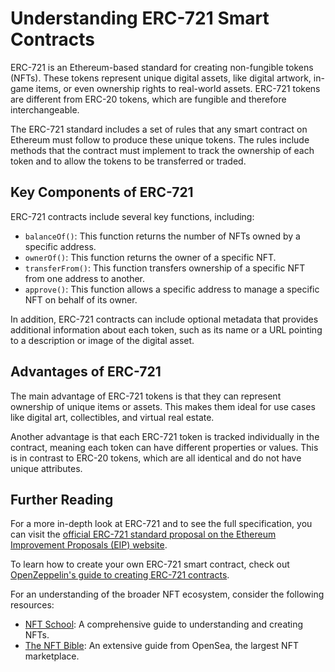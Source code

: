 # Understanding ERC-721 Smart Contracts

ERC-721 is an Ethereum-based standard for creating non-fungible tokens (NFTs). These tokens represent unique digital assets, like digital artwork, in-game items, or even ownership rights to real-world assets. ERC-721 tokens are different from ERC-20 tokens, which are fungible and therefore interchangeable.

The ERC-721 standard includes a set of rules that any smart contract on Ethereum must follow to produce these unique tokens. The rules include methods that the contract must implement to track the ownership of each token and to allow the tokens to be transferred or traded.

## Key Components of ERC-721

ERC-721 contracts include several key functions, including:

- `balanceOf()`: This function returns the number of NFTs owned by a specific address.
- `ownerOf()`: This function returns the owner of a specific NFT.
- `transferFrom()`: This function transfers ownership of a specific NFT from one address to another.
- `approve()`: This function allows a specific address to manage a specific NFT on behalf of its owner.

In addition, ERC-721 contracts can include optional metadata that provides additional information about each token, such as its name or a URL pointing to a description or image of the digital asset.

## Advantages of ERC-721

The main advantage of ERC-721 tokens is that they can represent ownership of unique items or assets. This makes them ideal for use cases like digital art, collectibles, and virtual real estate.

Another advantage is that each ERC-721 token is tracked individually in the contract, meaning each token can have different properties or values. This is in contrast to ERC-20 tokens, which are all identical and do not have unique attributes.

## Further Reading

For a more in-depth look at ERC-721 and to see the full specification, you can visit the [official ERC-721 standard proposal on the Ethereum Improvement Proposals (EIP) website](https://eips.ethereum.org/EIPS/eip-721).

To learn how to create your own ERC-721 smart contract, check out [OpenZeppelin's guide to creating ERC-721 contracts](https://docs.openzeppelin.com/contracts/4.x/erc721).

For an understanding of the broader NFT ecosystem, consider the following resources:

- [NFT School](https://nftschool.dev/): A comprehensive guide to understanding and creating NFTs.
- [The NFT Bible](https://opensea.io/blog/guides/non-fungible-tokens/): An extensive guide from OpenSea, the largest NFT marketplace.
